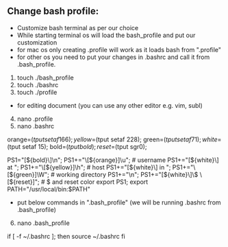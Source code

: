 
## Change bash profile:

* Customize bash terminal as per our choice
* While starting terminal os will load the bash_profile and put our customization
* for mac os only creating .profile will work as it loads bash from ".profile"
* for other os you need to put your changes in .bashrc and call it from .bash_profile.



1. touch ./bash_profile
2. touch ./bashrc
3. touch ./profile


* for editing document (you can use any other editor e.g. vim, subl)

4. nano .profile
5. nano .bashrc

orange=$(tput setaf 166);
yellow=$(tput setaf 228);
green=$(tput setaf 71);
white=$(tput setaf 15);
bold=$(tput bold);
reset=$(tput sgr0);

PS1="\[${bold}\]\n";
PS1+="\[${orange}\]\u";   # username
PS1+="\[${white}\] at ";
PS1+="\[${yellow}\]\h";   # host
PS1+="\[${white}\] in ";
PS1+="\[${green}\]\W";     # working directory
PS1+="\n";
PS1+="\[${white}\]\$ \[${reset}\]";    # $ and reset color
export PS1;
export PATH="/usr/local/bin:$PATH" 


* put below commands in ".bash_profile" (we will be running .bashrc from .bash_profile)

6. nano .bash_profile

if [ -f ~/.bashrc ]; then
    source ~/.bashrc
fi
